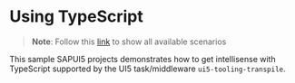 # Using TypeScript

> **Note**: Follow this [link](https://github.com/stockbal/ui5-project-ts-intellisense/tree/main) to show all available scenarios

This sample SAPUI5 projects demonstrates how to get intellisense with TypeScript supported by the UI5 task/middleware `ui5-tooling-transpile`.
